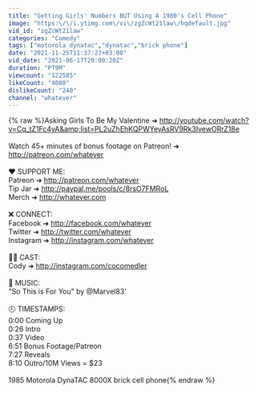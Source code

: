 ```yaml
---
title: "Getting Girls' Numbers BUT Using A 1980's Cell Phone"
image: "https:\/\/i.ytimg.com\/vi\/zgZcWt21law\/hqdefault.jpg"
vid_id: "zgZcWt21law"
categories: "Comedy"
tags: ["motorola dynatac","dynatac","brick phone"]
date: "2021-11-25T11:37:27+03:00"
vid_date: "2021-06-17T20:00:20Z"
duration: "PT9M"
viewcount: "122585"
likeCount: "4000"
dislikeCount: "240"
channel: "whatever"
---
```

{% raw %}Asking Girls To Be My Valentine ➜ <a rel="nofollow" target="blank" href="http://youtube.com/watch?v=Cq_tZ1Fc4yA&amp;list=PL2uZhEhKQPWYeyAsRV9Rk3IvewORrZ18e">http://youtube.com/watch?v=Cq_tZ1Fc4yA&amp;list=PL2uZhEhKQPWYeyAsRV9Rk3IvewORrZ18e</a><br /><br />Watch 45+ minutes of bonus footage on Patreon! ➜ <a rel="nofollow" target="blank" href="http://patreon.com/whatever">http://patreon.com/whatever</a><br /><br />❤️ SUPPORT ME:<br />Patreon ➜ <a rel="nofollow" target="blank" href="http://patreon.com/whatever">http://patreon.com/whatever</a><br />Tip Jar ➜ <a rel="nofollow" target="blank" href="http://paypal.me/pools/c/8rsO7FMRoL">http://paypal.me/pools/c/8rsO7FMRoL</a><br />Merch ➜ <a rel="nofollow" target="blank" href="http://whatever.com">http://whatever.com</a><br /><br />❌ CONNECT:<br />Facebook ➜ <a rel="nofollow" target="blank" href="http://facebook.com/whatever">http://facebook.com/whatever</a><br />Twitter ➜ <a rel="nofollow" target="blank" href="http://twitter.com/whatever">http://twitter.com/whatever</a><br />Instagram ➜ <a rel="nofollow" target="blank" href="http://instagram.com/whatever">http://instagram.com/whatever</a><br /><br />🏴‍☠️ CAST:<br />Cody ➜ <a rel="nofollow" target="blank" href="http://instagram.com/cocomedler">http://instagram.com/cocomedler</a><br /><br />🎵 MUSIC:<br />&quot;So This is For You&quot; by @Marvel83' <br /><br />🕘 TIMESTAMPS:<br />0:00 Coming Up<br />0:26 Intro<br />0:37 Video<br />6:51 Bonus Footage/Patreon<br />7:27 Reveals<br />8:10 Outro/10M Views = $23<br /><br />1985 Motorola DynaTAC 8000X brick cell phone{% endraw %}
